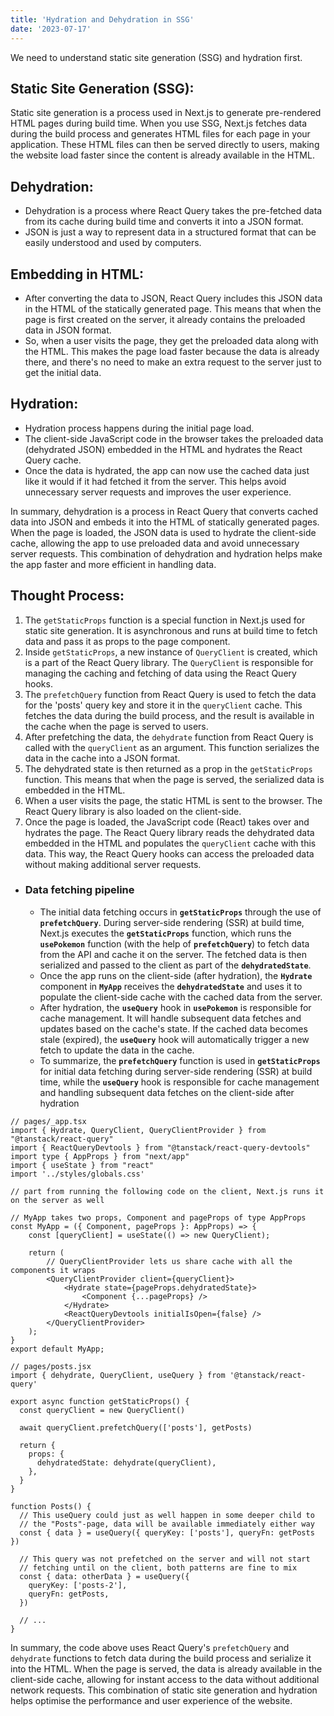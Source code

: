 ```yaml
---
title: 'Hydration and Dehydration in SSG'
date: '2023-07-17'
---
```


We need to understand static site generation (SSG) and hydration first.

## Static Site Generation (SSG):
Static site generation is a process used in Next.js to generate pre-rendered HTML pages during build time. When you use SSG, Next.js fetches data during the build process and generates HTML files for each page in your application. These HTML files can then be served directly to users, making the website load faster since the content is already available in the HTML.

## Dehydration:

- Dehydration is a process where React Query takes the pre-fetched data from its cache during build time and converts it into a JSON format.
- JSON is just a way to represent data in a structured format that can be easily understood and used by computers.

## Embedding in HTML:

- After converting the data to JSON, React Query includes this JSON data in the HTML of the statically generated page. This means that when the page is first created on the server, it already contains the preloaded data in JSON format.
- So, when a user visits the page, they get the preloaded data along with the HTML. This makes the page load faster because the data is already there, and there's no need to make an extra request to the server just to get the initial data.

## Hydration:

- Hydration process happens during the initial page load.
- The client-side JavaScript code in the browser takes the preloaded data (dehydrated JSON) embedded in the HTML and hydrates the React Query cache.
- Once the data is hydrated, the app can now use the cached data just like it would if it had fetched it from the server. This helps avoid unnecessary server requests and improves the user experience.

In summary, dehydration is a process in React Query that converts cached data into JSON and embeds it into the HTML of statically generated pages. When the page is loaded, the JSON data is used to hydrate the client-side cache, allowing the app to use preloaded data and avoid unnecessary server requests. This combination of dehydration and hydration helps make the app faster and more efficient in handling data.

## Thought Process:

1. The `getStaticProps` function is a special function in Next.js used for static site generation. It is asynchronous and runs at build time to fetch data and pass it as props to the page component.
2. Inside `getStaticProps`, a new instance of `QueryClient` is created, which is a part of the React Query library. The `QueryClient` is responsible for managing the caching and fetching of data using the React Query hooks.
3. The `prefetchQuery` function from React Query is used to fetch the data for the 'posts' query key and store it in the `queryClient` cache. This fetches the data during the build process, and the result is available in the cache when the page is served to users.
4. After prefetching the data, the `dehydrate` function from React Query is called with the `queryClient` as an argument. This function serializes the data in the cache into a JSON format.
5. The dehydrated state is then returned as a prop in the `getStaticProps` function. This means that when the page is served, the serialized data is embedded in the HTML.
6. When a user visits the page, the static HTML is sent to the browser. The React Query library is also loaded on the client-side.
7. Once the page is loaded, the JavaScript code (React) takes over and hydrates the page. The React Query library reads the dehydrated data embedded in the HTML and populates the `queryClient` cache with this data. This way, the React Query hooks can access the preloaded data without making additional server requests.

- ### Data fetching pipeline
    - The initial data fetching occurs in **`getStaticProps`** through the use of **`prefetchQuery`**. During server-side rendering (SSR) at build time, Next.js executes the **`getStaticProps`** function, which runs the **`usePokemon`** function (with the help of **`prefetchQuery`**) to fetch data from the API and cache it on the server. The fetched data is then serialized and passed to the client as part of the **`dehydratedState`**.
    - Once the app runs on the client-side (after hydration), the **`Hydrate`** component in **`MyApp`** receives the **`dehydratedState`** and uses it to populate the client-side cache with the cached data from the server.
    - After hydration, the **`useQuery`** hook in **`usePokemon`** is responsible for cache management. It will handle subsequent data fetches and updates based on the cache's state. If the cached data becomes stale (expired), the **`useQuery`** hook will automatically trigger a new fetch to update the data in the cache.
    - To summarize, the **`prefetchQuery`** function is used in **`getStaticProps`** for initial data fetching during server-side rendering (SSR) at build time, while the **`useQuery`** hook is responsible for cache management and handling subsequent data fetches on the client-side after hydration

```tsx
// pages/_app.tsx
import { Hydrate, QueryClient, QueryClientProvider } from "@tanstack/react-query"
import { ReactQueryDevtools } from "@tanstack/react-query-devtools"
import type { AppProps } from "next/app"
import { useState } from "react"
import '../styles/globals.css'

// part from running the following code on the client, Next.js runs it on the server as well

// MyApp takes two props, Component and pageProps of type AppProps
const MyApp = ({ Component, pageProps }: AppProps) => {
    const [queryClient] = useState(() => new QueryClient);

    return (
        // QueryClientProvider lets us share cache with all the components it wraps
        <QueryClientProvider client={queryClient}>
            <Hydrate state={pageProps.dehydratedState}>
                <Component {...pageProps} />
            </Hydrate>
            <ReactQueryDevtools initialIsOpen={false} />
        </QueryClientProvider>
    );
}
export default MyApp;
```

```tsx
// pages/posts.jsx
import { dehydrate, QueryClient, useQuery } from '@tanstack/react-query'

export async function getStaticProps() {
  const queryClient = new QueryClient()

  await queryClient.prefetchQuery(['posts'], getPosts)

  return {
    props: {
      dehydratedState: dehydrate(queryClient),
    },
  }
}

function Posts() {
  // This useQuery could just as well happen in some deeper child to
  // the "Posts"-page, data will be available immediately either way
  const { data } = useQuery({ queryKey: ['posts'], queryFn: getPosts })

  // This query was not prefetched on the server and will not start
  // fetching until on the client, both patterns are fine to mix
  const { data: otherData } = useQuery({
    queryKey: ['posts-2'],
    queryFn: getPosts,
  })

  // ...
}
```

In summary, the code above uses React Query's `prefetchQuery` and `dehydrate` functions to fetch data during the build process and serialize it into the HTML. When the page is served, the data is already available in the client-side cache, allowing for instant access to the data without additional network requests. This combination of static site generation and hydration helps optimise the performance and user experience of the website.